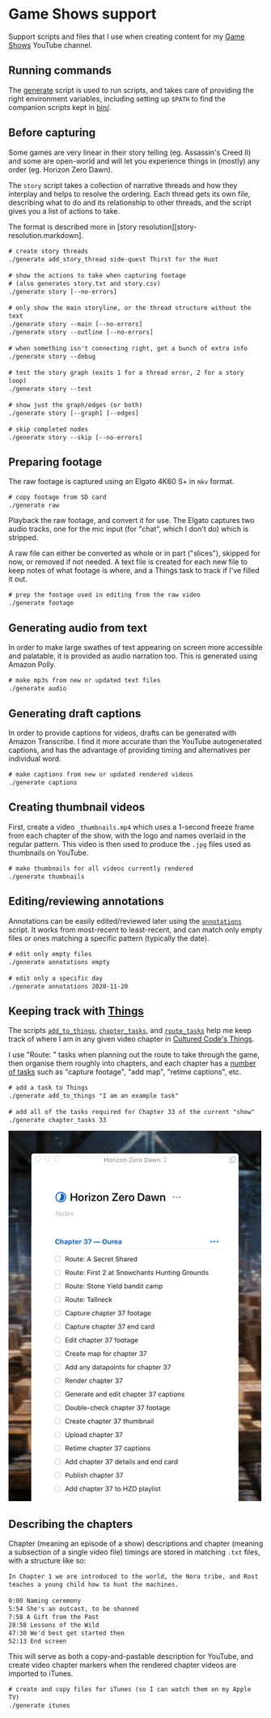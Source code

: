 Game Shows support
==================

Support scripts and files that I use when creating content for my
[Game Shows][gs] YouTube channel.

[gs]: https://www.youtube.com/channel/UCI0KNfM-b2vXKPY4QwJ0_oQ


## Running commands

The [generate](generate) script is used to run scripts, and takes care
of providing the right environment variables, including setting up `$PATH`
to find the companion scripts kept in [bin/](bin).


## Before capturing

Some games are very linear in their story telling (eg. Assassin's Creed II)
and some are open-world and will let you experience things in (mostly) any
order (eg. Horizon Zero Dawn).

The `story` script takes a collection of narrative threads and how they
interplay and helps to resolve the ordering. Each thread gets its own file,
describing what to do and its relationship to other threads, and the script
gives you a list of actions to take.

The format is described more in [story resolution][story-resolution.markdown].

    # create story threads
    ./generate add_story_thread side-quest Thirst for the Hunt

    # show the actions to take when capturing footage
    # (also generates story.txt and story.csv)
    ./generate story [--no-errors]

    # only show the main storyline, or the thread structure without the text
    ./generate story --main [--no-errors]
    ./generate story --outline [--no-errors]

    # when something isn't connecting right, get a bunch of extra info
    ./generate story --debug

    # test the story graph (exits 1 for a thread error, 2 for a story loop)
    ./generate story --test

    # show just the graph/edges (or both)
    ./generate story [--graph] [--edges]

    # skip completed nodes
    ./generate story --skip [--no-errors]

## Preparing footage

The raw footage is captured using an Elgato 4K60 S+ in `mkv` format.

    # copy footage from SD card
    ./generate raw

Playback the raw footage, and convert it for use. The Elgato captures two
audio tracks, one for the mic input (for "chat", which I don't do) which
is stripped.

A raw file can either be converted as whole or in part ("slices"), skipped for
now, or removed if not needed. A text file is created for each new file to
keep notes of what footage is where, and a Things task to track if I've filled
it out.

    # prep the footage used in editing from the raw video
    ./generate footage


## Generating audio from text

In order to make large swathes of text appearing on screen more accessible
and palatable, it is provided as audio narration too. This is generated
using Amazon Polly.

    # make mp3s from new or updated text files
    ./generate audio


## Generating draft captions

In order to provide captions for videos, drafts can be generated with Amazon
Transcribe. I find it more accurate than the YouTube autogenerated captions,
and has the advantage of providing timing and alternatives per individual
word.

    # make captions from new or updated rendered videos
    ./generate captions


## Creating thumbnail videos

First, create a video `_thumbnails.mp4` which uses a 1-second freeze frame
from each chapter of the show, with the logo and names overlaid in the regular
pattern. This video is then used to produce the `.jpg` files used as thumbnails
on YouTube.

    # make thumbnails for all videos currently rendered
    ./generate thumbnails


## Editing/reviewing annotations

Annotations can be easily edited/reviewed later using the
[`annotations`](bin/annotations) script. It works from most-recent to
least-recent, and can match only empty files or ones matching a specific
pattern (typically the date).

    # edit only empty files
    ./generate annotations empty

    # edit only a specific day
    ./generate annotations 2020-11-20


## Keeping track with [Things][th]

The scripts [`add_to_things`](bin/add_to_things), 
[`chapter_tasks`](bin/chapter_tasks),
and [`route_tasks`](bin/route_tasks)
help me keep track of where I am in any given video chapter in 
[Cultured Code's Things][th].

I use "Route: " tasks when planning out the route to take through the game,
then organise them roughly into chapters, and each chapter has a
[number of tasks](Horizon%20Zero%20Dawn/things.tasks)
such as "capture footage",
"add map", "retime captions", etc.

    # add a task to Things
    ./generate add_to_things "I am an example task"

    # add all of the tasks required for Chapter 33 of the current "show"
    ./generate chapter_tasks 33

![Example chapter in Things](chapter.png)

[th]: http://culturedcode.com/things/


## Describing the chapters

Chapter (meaning an episode of a show) descriptions and chapter (meaning a
subsection of a single video file) timings are stored in matching `.txt`
files, with a structure like so:

    In Chapter 1 we are introduced to the world, the Nora tribe, and Rost
    teaches a young child how to hunt the machines.

    0:00 Naming ceremony
    5:54 She's an outcast, to be shunned
    7:58 A Gift from the Past
    28:58 Lessons of the Wild
    47:30 We'd best get started then
    52:13 End screen

This will serve as both a copy-and-pastable description for YouTube, and
create video chapter markers when the rendered chapter videos are imported to
iTunes.

    # create and copy files for iTunes (so I can watch them on my Apple TV)
    ./generate itunes

